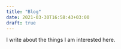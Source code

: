 ```yaml
---
title: "Blog"
date: 2021-03-30T16:58:43+03:00
draft: true
---
```


I write about the things I am interested here.